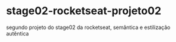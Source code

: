 # stage02-rocketseat-projeto02

segundo projeto do stage02 da rocketseat, semântica e estilização autêntica
